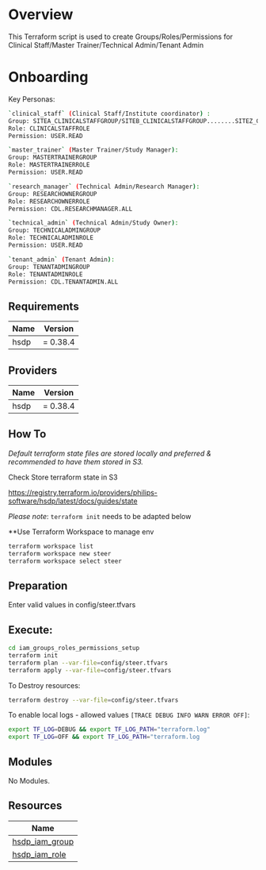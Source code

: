 # Overview

This Terraform script is used to create Groups/Roles/Permissions for Clinical Staff/Master Trainer/Technical Admin/Tenant Admin

# Onboarding 

Key Personas:
```sh
`clinical_staff` (Clinical Staff/Institute coordinator) : 
Group: SITEA_CLINICALSTAFFGROUP/SITEB_CLINICALSTAFFGROUP........SITEZ_CLINICALSTAFFGROUP
Role: CLINICALSTAFFROLE
Permission: USER.READ
```
```sh
`master_trainer` (Master Trainer/Study Manager): 
Group: MASTERTRAINERGROUP
Role: MASTERTRAINERROLE
Permission: USER.READ
```
```sh
`research_manager` (Technical Admin/Research Manager): 
Group: RESEARCHOWNERGROUP
Role: RESEARCHOWNERROLE
Permission: CDL.RESEARCHMANAGER.ALL
```
```sh
`technical_admin` (Technical Admin/Study Owner): 
Group: TECHNICALADMINGROUP
Role: TECHNICALADMINROLE
Permission: USER.READ
```
```sh
`tenant_admin` (Tenant Admin): 
Group: TENANTADMINGROUP
Role: TENANTADMINROLE
Permission: CDL.TENANTADMIN.ALL
```
## Requirements

| Name | Version |
|------|---------|
| hsdp | = 0.38.4 |

## Providers

| Name | Version |
|------|---------|
| hsdp | = 0.38.4 |


## How To 

*Default terraform state files are stored locally and preferred & recommended to have them stored in S3.*

Check Store terraform state in S3

https://registry.terraform.io/providers/philips-software/hsdp/latest/docs/guides/state

*Please note*: `terraform init` needs to be adapted below

**Use Terraform Workspace to manage env 
```sh
terraform workspace list
terraform workspace new steer
terraform workspace select steer
```

## Preparation

Enter valid values in config/steer.tfvars

## Execute:

```sh
cd iam_groups_roles_permissions_setup
terraform init
terraform plan --var-file=config/steer.tfvars
terraform apply --var-file=config/steer.tfvars
```
To Destroy resources:
```sh
terraform destroy --var-file=config/steer.tfvars
```

To enable local logs - allowed values `[TRACE DEBUG INFO WARN ERROR OFF]`:
```sh
export TF_LOG=DEBUG && export TF_LOG_PATH="terraform.log"
export TF_LOG=OFF && export TF_LOG_PATH="terraform.log
```

## Modules

No Modules.

## Resources

| Name |
|------|
| [hsdp_iam_group](https://registry.terraform.io/providers/philips-software/hsdp/0.14.1/docs/resources/iam_group) |
| [hsdp_iam_role](https://registry.terraform.io/providers/philips-software/hsdp/0.14.1/docs/resources/iam_role) |
